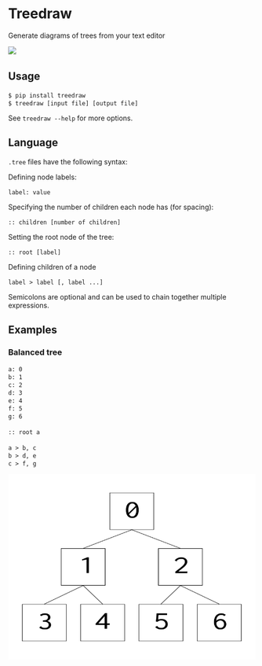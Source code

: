 # Treedraw
Generate diagrams of trees from your text editor

![](https://img.shields.io/pypi/v/treedraw.svg)

## Usage
```
$ pip install treedraw
$ treedraw [input file] [output file]
```
See `treedraw --help` for more options.


## Language
`.tree` files have the following syntax:

Defining node labels:
```
label: value
```

Specifying the number of children each node has (for spacing):
```
:: children [number of children]
```

Setting the root node of the tree:
```
:: root [label]
```

Defining children of a node
```
label > label [, label ...]
```

Semicolons are optional and can be used to chain together multiple expressions.

## Examples

### Balanced tree
```
a: 0
b: 1
c: 2
d: 3
e: 4
f: 5
g: 6

:: root a

a > b, c
b > d, e
c > f, g
```

![balanced tree diagram](balanced.png)

